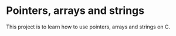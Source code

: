 # Pointers, arrays and strings
This project is to learn how to use pointers, arrays and strings on C.